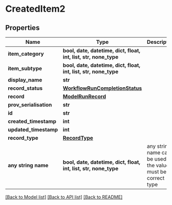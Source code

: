 # CreatedItem2


## Properties
Name | Type | Description | Notes
------------ | ------------- | ------------- | -------------
**item_category** | **bool, date, datetime, dict, float, int, list, str, none_type** |  | [optional] 
**item_subtype** | **bool, date, datetime, dict, float, int, list, str, none_type** |  | [optional] 
**display_name** | **str** |  | [optional] 
**record_status** | [**WorkflowRunCompletionStatus**](WorkflowRunCompletionStatus.md) |  | [optional] 
**record** | [**ModelRunRecord**](ModelRunRecord.md) |  | [optional] 
**prov_serialisation** | **str** |  | [optional] 
**id** | **str** |  | [optional] 
**created_timestamp** | **int** |  | [optional] 
**updated_timestamp** | **int** |  | [optional] 
**record_type** | [**RecordType**](RecordType.md) |  | [optional] 
**any string name** | **bool, date, datetime, dict, float, int, list, str, none_type** | any string name can be used but the value must be the correct type | [optional]

[[Back to Model list]](../README.md#documentation-for-models) [[Back to API list]](../README.md#documentation-for-api-endpoints) [[Back to README]](../README.md)


